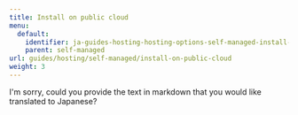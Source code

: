 ```yaml
---
title: Install on public cloud
menu:
  default:
    identifier: ja-guides-hosting-hosting-options-self-managed-install-on-public-cloud-_index
    parent: self-managed
url: guides/hosting/self-managed/install-on-public-cloud
weight: 3
---
```


I'm sorry, could you provide the text in markdown that you would like translated to Japanese?